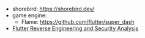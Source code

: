 - shorebird: https://shorebird.dev/
- game engine:
	- Flame: https://github.com/flutter/super_dash
- [Flutter Reverse Engineering and Security Analysis](https://medium.com/@ostorlab/flutter-reverse-engineering-and-security-analysis-41433f5671f3)